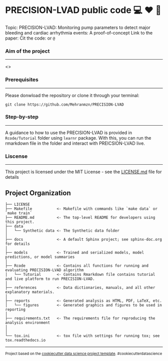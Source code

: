 PRECISION-LVAD public code :computer: :heart: :microscope:
==============================
Topic: PRECISION-LVAD: Monitoring pump parameters to detect major bleeding and cardiac arrhythmia events: A proof-of-concept 
Link to the paper: <doi> 
Cit the code: <zenodo>
or
`@
`

### Aim of the project
------------
<>

### Prerequisites
------------
Please donwload the repository or clone it through your terminal:

`git clone https://github.com/Mehranmzn/PRECISION-LVAD`


### Step-by-step
------------
A guidance to how to use the PRECISION-LVAD is provided in `Rcode/Tutorial` folder
using `learnr` package. With this, you can run the rmarkdown file in the folder and interact 
with PREICSION-LVAD live. 


### Liscense
------------
This project is licensed under the MIT License - see the [LICENSE.md](https://opensource.org/license/mit/) 
file for details



Project Organization
------------

    ├── LICENSE
    ├── Makefile           <- Makefile with commands like `make data` or `make train`
    ├── README.md          <- The top-level README for developers using this project.
    ├── data
    │   └── Synthetic data <- The Synthetic data folder
    │
    ├── docs               <- A default Sphinx project; see sphinx-doc.org for details
    │
    ├── models             <- Trained and serialized models, model predictions, or model summaries
    │
    ├── Rcode              <- Contains all functions for running and evaluating PRECISION-LVAD algorithm
    │   └── Tutorial       <- Contains Rmarkdown file contains tutorial and live platform to run PRECISION-LVAD.                         
    │
    ├── references         <- Data dictionaries, manuals, and all other explanatory materials.
    │
    ├── reports            <- Generated analysis as HTML, PDF, LaTeX, etc.
    │   └── figures        <- Generated graphics and figures to be used in reporting
    │
    ├── requirements.txt   <- The requirements file for reproducing the analysis environment
    │
    │
    └── tox.ini            <- tox file with settings for running tox; see tox.readthedocs.io


--------

<p><small>Project based on the <a target="_blank" href="https://drivendata.github.io/cookiecutter-data-science/">cookiecutter data science project template</a>. #cookiecutterdatascience</small></p>
